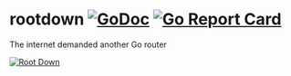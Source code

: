 # rootdown [![GoDoc](https://godoc.org/github.com/carlmjohnson/slackhook?status.svg)](https://godoc.org/github.com/carlmjohnson/rootdown) [![Go Report Card](https://goreportcard.com/badge/github.com/carlmjohnson/rootdown)](https://goreportcard.com/report/github.com/carlmjohnson/rootdown)
The internet demanded another Go router

[![Root Down](https://img.youtube.com/vi/cKt-4fjGtes/hqdefault.jpg)](https://www.youtube.com/watch?v=cKt-4fjGtes&list=PLqL7l3nBydtoR0pi0osaETg9yRQO19SG0&index=1)
